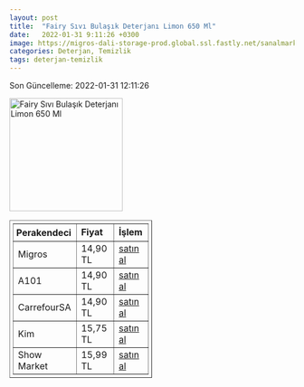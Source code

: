 ```yaml
---
layout: post
title:  "Fairy Sıvı Bulaşık Deterjanı Limon 650 Ml"
date:   2022-01-31 9:11:26 +0300
image: https://migros-dali-storage-prod.global.ssl.fastly.net/sanalmarket/product/30619668/30619668_urundetay-a7cd2c-1650x1650.jpg
categories: Deterjan, Temizlik
tags: deterjan-temizlik
---
```


Son Güncelleme: 2022-01-31 12:11:26

<img src="https://migros-dali-storage-prod.global.ssl.fastly.net/sanalmarket/product/30619668/30619668_urundetay-a7cd2c-1650x1650.jpg" width="200" alt="Fairy Sıvı Bulaşık Deterjanı Limon 650 Ml" />

<table border="1" style="padding: 5px;width:50%;">
  <tr>
    <td style="padding: 5px;"><strong>Perakendeci</strong></td>
    <td><strong>Fiyat</strong></td>
    <td><strong>İşlem</strong></td>
  </tr>
  <tr>
              <td>Migros</td>
              <td>14,90 TL</td>
              <td><a target="_blank" href="https://www.migros.com.tr/fairy-sivi-bulasik-deterjani-limon-650-ml-p-1d33814">satın al</a></td>
            </tr><tr>
              <td>A101</td>
              <td>14,90 TL</td>
              <td><a target="_blank" href="https://www.a101.com.tr/market/fairy-bulasik-deterjani-650-ml">satın al</a></td>
            </tr><tr>
              <td>CarrefourSA</td>
              <td>14,90 TL</td>
              <td><a target="_blank" href="https://www.carrefoursa.com/fairy-650-ml-sivi-bulasik-deterjani-limon-p-30020460">satın al</a></td>
            </tr><tr>
              <td>Kim</td>
              <td>15,75 TL</td>
              <td><a target="_blank" href="https://www.kimgeldi.com/fairy-sivi-650-ml-limon">satın al</a></td>
            </tr><tr>
              <td>Show Market</td>
              <td>15,99 TL</td>
              <td><a target="_blank" href="https://www.showsanal.com/product/fairy-650-ml-sivi-bulasik-deterjani-limon/57f01451-2a4a-4017-b49f-02afbe48ee86">satın al</a></td>
            </tr>
</table>
